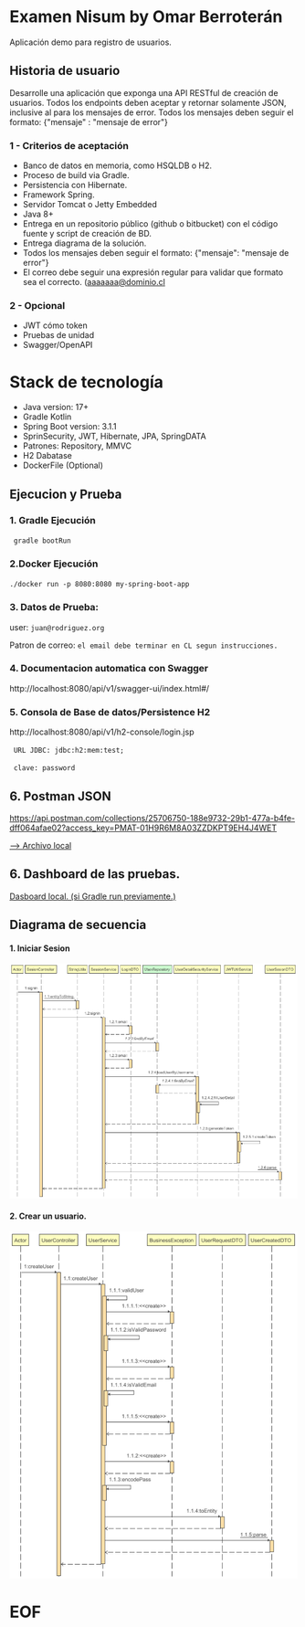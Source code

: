 # Examen Nisum by Omar Berroterán
Aplicación demo para registro de usuarios.

## Historia de usuario
Desarrolle una aplicación que exponga una API RESTful de creación de usuarios. Todos los endpoints deben aceptar y retornar solamente JSON, inclusive al para los mensajes de error. Todos los mensajes deben seguir el formato: {"mensaje" : "mensaje de error"}

###  1 - Criterios de aceptación
- Banco de datos en memoria, como HSQLDB o H2.
- Proceso de build via Gradle.
- Persistencia con Hibernate.
- Framework Spring.
- Servidor Tomcat o Jetty Embedded
- Java 8+
- Entrega en un repositorio público (github o bitbucket) con el código fuente y script de creación de BD.
- Entrega diagrama de la solución.
- Todos los mensajes deben seguir el formato:
  {"mensaje": "mensaje de error"}
- El correo debe seguir una expresión regular para validar que formato sea el correcto.
  (aaaaaaa@dominio.cl


### 2 - Opcional
- JWT cómo token
- Pruebas de unidad
- Swagger/OpenAPI


# Stack de tecnología
- Java version: 17+
- Gradle Kotlin
- Spring Boot version: 3.1.1
- SprinSecurity, JWT, Hibernate, JPA, SpringDATA
- Patrones: Repository, MMVC
- H2 Dabatase
- DockerFile (Optional)


##  Ejecucion y Prueba

### 1. Gradle Ejecución
` gradle bootRun`

### 2.Docker Ejecución
`./docker run -p 8080:8080 my-spring-boot-app`

### 3. Datos de Prueba:
user: `juan@rodriguez.org`

Patron de correo:  `el email debe terminar en CL segun instrucciones.`

### 4. Documentacion automatica con  Swagger
http://localhost:8080/api/v1/swagger-ui/index.html#/

### 5. Consola de Base de datos/Persistence H2
http://localhost:8080/api/v1/h2-console/login.jsp

` URL JDBC: jdbc:h2:mem:test;`

` clave: password`

## 6. Postman JSON
https://api.postman.com/collections/25706750-188e9732-29b1-477a-b4fe-dff064afae02?access_key=PMAT-01H9R6M8A03ZZDKPT9EH4J4WET

[--> Archivo local ](./nisum.postman_collection.json)

## 6. Dashboard de las pruebas.
[Dasboard local. (si Gradle run previamente.)](file:///./build/reports/tests/test/index.html)

## Diagrama de secuencia
#### 1. Iniciar Sesion
![Diagrama_SesionController_signin.png](Diagrama_SesionController_signin.png)

#### 2. Crear un usuario.
![Diagama_UserController_createUser.png](Diagama_UserController_createUser.png)


# EOF